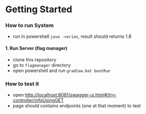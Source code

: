 # Getting Started

### How to run System

* run in powershell ``java -verion``, result should returns 1.8 

#### 1. Run Server (flag manager)
* clone this repository
* go to `flagmanager` directory
* open powershell and run `gradlew.bat bootRun` 

### How to test it
* open [http://localhost:8081/swagger-ui.html#/try-controller/infoUsingGET](http://localhost:8081/swagger-ui.html#/try-controller/infoUsingGET)
* page should contains endpoints (one at that moment) to test
